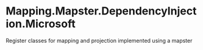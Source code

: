 # Mapping.Mapster.DependencyInjection.Microsoft
Register classes for mapping and projection implemented using a mapster

